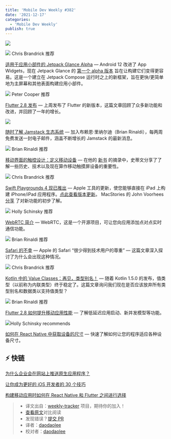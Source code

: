 ```yaml
---
title: 'Mobile Dev Weekly #382'
date: '2021-12-17'
categories:
  - 'Mobile Dev Weekly'
publish: true
---
```


![](https://res.cloudinary.com/cpress/image/upload/w_1280,e_sharpen:60/v1639741201/anowj94yonweztcrenmn.png)

<!--以上是预览信息，图片一张或限制百字左右，前者优先-->
<!-- more -->

![](https://cooperpress.s3.amazonaws.com/chrisbrandrick.png) Chris Brandrick 推荐

[适用于应用小部件的 Jetpack Glance Alpha](https://mobiledevweekly.com/link/117723/web) — Android 12 改进了 App Widgets，现在 Jetpack Glance 的 [第一个 alpha 版本](https://mobiledevweekly.com/link/117724/web) 旨在让构建它们变得更容易。这是一个建立在 Jetpack Compose 运行时之上的新框架，旨在更快/更简单地为主屏幕和其他表面构建应用小部件。

![](https://cooperpress.s3.amazonaws.com/peterc.png) Peter Cooper 推荐

[Flutter 2.8 发布](https://mobiledevweekly.com/link/117725/web) — 上周发布了 Flutter 的新版本，这篇文章回顾了众多新功能和改进，并回顾了一年的增长。

![](https://jamstack.email/images/jamlogo.png)

[随时了解 Jamstack 生态系统](https://mobiledevweekly.com/link/117726/web) — 加入布赖恩·里纳尔迪（Brian Rinaldi），每两周免费发送一封电子邮件，涵盖不断增长的 Jamstack 的最新消息。

![](https://cooperpress.s3.amazonaws.com/remotesynth.png) Brian Rinaldi 推荐

[移动界面的触控设计：定义移动设备](https://mobiledevweekly.com/link/117727/web) — 在他的 [新书](https://mobiledevweekly.com/link/117728/web) 的摘录中，史蒂文分享了了解一些历史、技术以及现在算作移动触摸屏设备的重要性。

![](https://cooperpress.s3.amazonaws.com/chrisbrandrick.png) Chris Brandrick 推荐

[Swift Playgrounds 4 现已推出](https://mobiledevweekly.com/link/117729/web) — Apple 工具的更新，使您能够直接在 iPad 上构建 iPhone/iPad 应用程序。[点此查看版本更新](https://mobiledevweekly.com/link/117730/web)。 MacStories 的 John Voorhees [分享](https://mobiledevweekly.com/link/117789/web) 了对新功能的初步了解。

![](https://cooperpress.s3.amazonaws.com/devgirlfl.png) Holly Schinsky 推荐

[WebRTC 简介](./webrtc.md) — WebRTC，这是一个开源项目，可让您向应用添加点对点实时通信功能。

![](https://cooperpress.s3.amazonaws.com/remotesynth.png) Brian Rinaldi 推荐

[Safari 的不幸](https://mobiledevweekly.com/link/117732/web) — Apple 的 Safari “很少得到技术用户的尊重” — 这篇文章深入探讨了为什么会出现这种情况。

![](https://cooperpress.s3.amazonaws.com/chrisbrandrick.png) Chris Brandrick 推荐

[Kotlin 中的 Value Classes：再见，类型别名！](https://mobiledevweekly.com/link/117733/web) — 随着 Kotlin 1.5.0 的发布，值类型（以前称为内联类型）终于稳定了。这篇文章询问我们现在是否应该放弃所有类型别名和数据类以支持值类型？

![](https://cooperpress.s3.amazonaws.com/remotesynth.png) Brian Rinaldi 推荐

[Flutter 2.8 如何提升移动应用性能](https://mobiledevweekly.com/link/117734/web) — 了解低延迟应用启动、新并发模型等功能。

![](https://cooperpress.s3.amazonaws.com/devgirlfl.png)Holly Schinsky recommends

[如何在 React Native 中获取设备的尺寸](https://mobiledevweekly.com/link/117735/web) — 快速了解如何让您的程序适应各种设备尺寸。

## ⚡️ 快链

[为什么企业会在网站上推送原生应用程序？](https://mobiledevweekly.com/link/117736/web)

[让你成为更好的 iOS 开发者的 30 个技巧](https://mobiledevweekly.com/link/117737/web)

[构建移动应用时如何在 React Native 和 Flutter 之间进行选择](https://mobiledevweekly.com/link/117738/web)

> - 译文出自：[weekly-tracker](https://github.com/FEDarling/weekly-tracker) 项目，期待你的加入！
> - [查看原文](https://mobiledevweekly.com/link/117722/web)对比阅读
> - 发现错误？[提交 PR](https://github.com/FEDarling/weekly-tracker/blob/main/weeklys/mobile_dev_weekly/382/README.md)
> - 译者：[daodaolee](https://github.com/daodaolee)
> - 校对者：[daodaolee](https://github.com/daodaolee)
